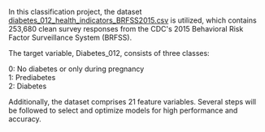 In this classification project, the dataset [diabetes_012_health_indicators_BRFSS2015.csv](https://www.kaggle.com/datasets/alexteboul/diabetes-health-indicators-dataset?select=diabetes_012_health_indicators_BRFSS2015.csv) is utilized, which contains 253,680 clean survey responses from the CDC's 2015 Behavioral Risk Factor Surveillance System (BRFSS).

The target variable, Diabetes_012, consists of three classes:

0: No diabetes or only during pregnancy  
1: Prediabetes  
2: Diabetes

Additionally, the dataset comprises 21 feature variables. Several steps will be followed to select and optimize models for high performance and accuracy.
